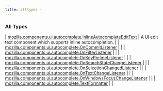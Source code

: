 ```yaml
---
title: alltypes - 
---
```


### All Types

| [mozilla.components.ui.autocomplete.InlineAutocompleteEditText](../mozilla.components.ui.autocomplete/-inline-autocomplete-edit-text/index.html) | A UI edit text component which supports inline autocompletion. |
| [mozilla.components.ui.autocomplete.OnCommitListener](../mozilla.components.ui.autocomplete/-on-commit-listener.html) |  |
| [mozilla.components.ui.autocomplete.OnFilterListener](../mozilla.components.ui.autocomplete/-on-filter-listener.html) |  |
| [mozilla.components.ui.autocomplete.OnKeyPreImeListener](../mozilla.components.ui.autocomplete/-on-key-pre-ime-listener.html) |  |
| [mozilla.components.ui.autocomplete.OnSearchStateChangeListener](../mozilla.components.ui.autocomplete/-on-search-state-change-listener.html) |  |
| [mozilla.components.ui.autocomplete.OnSelectionChangedListener](../mozilla.components.ui.autocomplete/-on-selection-changed-listener.html) |  |
| [mozilla.components.ui.autocomplete.OnTextChangeListener](../mozilla.components.ui.autocomplete/-on-text-change-listener.html) |  |
| [mozilla.components.ui.autocomplete.OnWindowsFocusChangeListener](../mozilla.components.ui.autocomplete/-on-windows-focus-change-listener.html) |  |
| [mozilla.components.ui.autocomplete.TextFormatter](../mozilla.components.ui.autocomplete/-text-formatter.html) |  |

